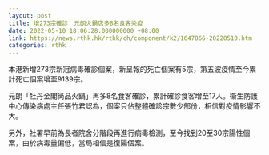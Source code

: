 ```yaml
---
layout: post
title: 增273宗確診　元朗火鍋店多8名食客染疫
date: 2022-05-10 18:06:28.000000000 +08:00
link: https://news.rthk.hk/rthk/ch/component/k2/1647866-20220510.htm
categories: rthk
---
```


本港新增273宗新冠病毒確診個案，新呈報的死亡個案有5宗，第五波疫情至今累計死亡個案增至9139宗。

元朗「牡丹金閣尚品火鍋」再多8名食客確診，累計確診食客增至17人。衞生防護中心傳染病處主任張竹君認為，個案只佔整體確診宗數少部份，相信對疫情影響不大。

另外，社署早前為長者院舍分階段再進行病毒檢測，至今找到20至30宗陽性個案，由於病毒量偏低，當局相信是復陽個案。
